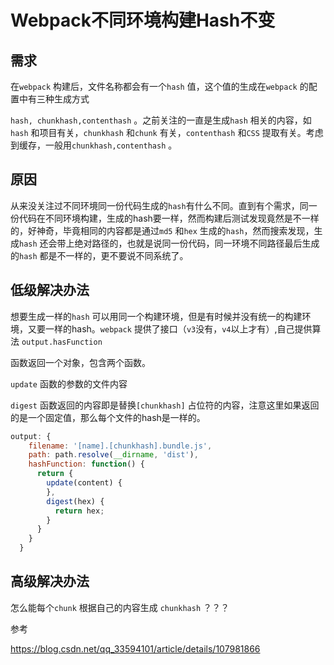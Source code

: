 # Webpack不同环境构建Hash不变

## 需求

在`webpack` 构建后，文件名称都会有一个`hash` 值，这个值的生成在`webpack` 的配置中有三种生成方式

`hash, chunkhash,contenthash` 。之前关注的一直是生成`hash` 相关的内容，如`hash` 和项目有关，`chunkhash` 和`chunk` 有关，`contenthash` 和`CSS` 提取有关。考虑到缓存，一般用`chunkhash,contenthash` 。

## 原因

从来没关注过不同环境同一份代码生成的`hash`有什么不同。直到有个需求，同一份代码在不同环境构建，生成的hash要一样，然而构建后测试发现竟然是不一样的，好神奇，毕竟相同的内容都是通过`md5` 和`hex` 生成的`hash`，然而搜索发现，生成`hash` 还会带上绝对路径的，也就是说同一份代码，同一环境不同路径最后生成的`hash` 都是不一样的，更不要说不同系统了。

## 低级解决办法

想要生成一样的`hash` 可以用同一个构建环境，但是有时候并没有统一的构建环境，又要一样的hash。`webpack` 提供了接口（`v3`没有，`v4`以上才有）,自己提供算法 `output.hasFunction` 

函数返回一个对象，包含两个函数。

`update`  函数的参数的文件内容

`digest` 函数返回的内容即是替换`[chunkhash]` 占位符的内容，注意这里如果返回的是一个固定值，那么每个文件的hash是一样的。

```javascript
output: {
    filename: '[name].[chunkhash].bundle.js',
    path: path.resolve(__dirname, 'dist'),
    hashFunction: function() {
      return {
        update(content) {
        },
        digest(hex) {
          return hex;
        }
      }
    }
  }
```

## 高级解决办法

怎么能每个`chunk` 根据自己的内容生成 `chunkhash` ？？？



参考

https://blog.csdn.net/qq_33594101/article/details/107981866
